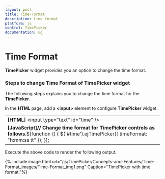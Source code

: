 ```yaml
---
layout: post
title: Time-Format
description: time format
platform: js
control: TimePicker
documentation: ug
---
```


# Time Format

**TimePicker** widget provides you an option to change the time format.

### Steps to change Time Format of TimePicker widget

The following steps explains you to change the time format for the **TimePicker**.

In the **HTML** page, add a **&lt;input&gt;** element to configure **TimePicker** widget.



<table>
<tr>
<td>
<b>[HTML]</b>    &lt;input type="text" id="time" /&gt;</td></tr>
<tr>
<td>
<b>[JavaScript]</b><b>// Change time format for TimePicker controls as follows.</b>$(function () {                $('#time').ejTimePicker({                 timeFormat: "h:mm:ss tt"         }); });</td></tr>
</table>


Execute the above code to render the following output.



{% include image.html url="/js/TimePicker/Concepts-and-Features/Time-Format_images/Time-Format_img1.png" Caption="TimePicker with time format."%}

